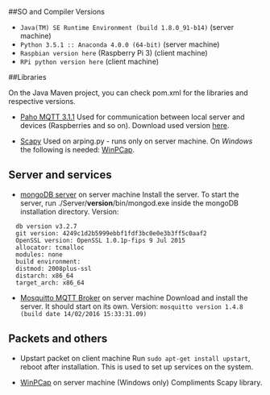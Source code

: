 ##SO and Compiler Versions

* `Java(TM) SE Runtime Environment (build 1.8.0_91-b14)`  (server machine)
* `Python 3.5.1 :: Anaconda 4.0.0 (64-bit)` (server machine)
* `Raspbian version here` (Raspberry Pi 3) (client machine)
* `RPi python version here` (client machine)

##Libraries
    
On the Java Maven project, you can check pom.xml for the libraries and respective versions.
* [Paho MQTT 3.1.1](https://eclipse.org/paho/clients/java/)
Used for communication between local server and devices (Raspberries and so on).
Download used version [here](https://repo.eclipse.org/content/repositories/paho-releases/org/eclipse/paho/org.eclipse.paho.client.mqttv3/1.0.2/).

* [Scapy](http://www.secdev.org/projects/scapy/)
Used on arping.py - runs only on server machine. On *Windows* the following is needed:
[WinPCap](https://www.winpcap.org/).

## Server and services

* [mongoDB server](https://www.mongodb.com/download-center?jmp=nav#community) on server machine
Install the server. To start the server, run ./Server/**version**/bin/mongod.exe inside the mongoDB installation directory.
Version: 
``` 
  db version v3.2.7
  git version: 4249c1d2b5999ebbf1fdf3bc0e0e3b3ff5c0aaf2
  OpenSSL version: OpenSSL 1.0.1p-fips 9 Jul 2015
  allocator: tcmalloc
  modules: none
  build environment:
  distmod: 2008plus-ssl
  distarch: x86_64
  target_arch: x86_64
```

* [Mosquitto MQTT Broker](https://mosquitto.org/download/) on server machine
Download and install the server. It should start on its own.
Version: `mosquitto version 1.4.8 (build date 14/02/2016 15:33:31.09)`


## Packets and others

* Upstart packet on client machine
Run `sudo apt-get install upstart`, reboot after installation. This is used to set up services on the system.

* [WinPCap](https://www.winpcap.org/) on server machine (Windows only)
Compliments Scapy library.



    
